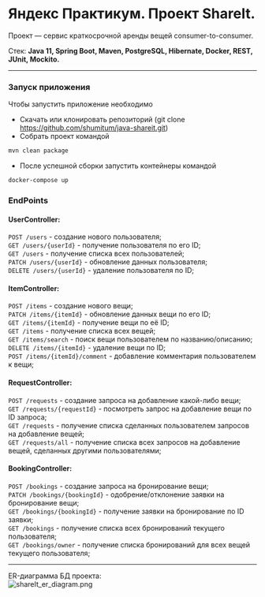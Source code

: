 # Яндекс Практикум. Проект ShareIt.
Проект — сервис краткосрочной аренды вещей consumer-to-consumer.  

Стек:  **Java 11, Spring Boot, Maven, PostgreSQL, Hibernate, Docker, REST,  JUnit,  Mockito.**

---

### Запуск приложения

Чтобы запустить приложение необходимо
* Скачать или клонировать репозиторий (git clone https://github.com/shumitum/java-shareit.git)
* Собрать проект командой
```bash
mvn clean package
```
* После успешной сборки запустить контейнеры командой
```bash
docker-compose up
```

### EndPoints
#### UserController:
```POST /users``` - создание нового пользователя;  
```GET /users/{userId}``` - получение пользователя по его ID;  
```GET /users``` - получение списка всех пользователей;  
```PATCH /users/{userId}``` - обновление данных пользователя;  
```DELETE /users/{userId}``` - удаление пользователя по ID;

#### ItemController:
```POST /items``` - создание нового вещи;  
```PATCH /items/{itemId}``` - обновление данных вещи по его ID;  
```GET /items/{itemId}``` - получение вещи по её ID;  
```GET /items``` - получение списка всех вещей;  
```GET /items/search``` - поиск вещи пользователем по названию/описанию;  
```DELETE /items/{itemId}``` - удаление вещи по ID;  
```POST /items/{itemId}/comment``` - добавление комментария пользователем к вещи;

#### RequestController:
```POST /requests``` - создание запроса на добавление какой-либо вещи;  
```GET /requests/{requestId}``` - посмотреть запрос на добавление вещи по ID запроса;  
```GET /requests``` - получение списка сделанных пользователем запросов на добавление вещей;  
```GET /requests/all``` - получение списка всех запросов на добавление вещей, сделанных другими пользователями;

#### BookingController:
```POST /bookings``` - создание запроса на бронирование вещи;  
```PATCH /bookings/{bookingId}``` - одобрение/отклонение заявки на бронирование вещи;  
```GET /bookings/{bookingId}``` - получение заявки на бронирование по ID заявки;  
```GET /bookings``` - получение списка всех бронирований текущего пользователя;  
```GET /bookings/owner``` - получение списка бронирований для всех вещей текущего пользователя;

---

ER-диаграмма БД проекта:  
![shareIt_er_diagram.png](shareIt_er_diagram.png)
